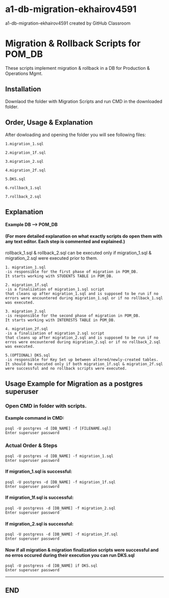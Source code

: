 # a1-db-migration-ekhairov4591
a1-db-migration-ekhairov4591 created by GitHub Classroom


# Migration & Rollback Scripts for POM_DB

These scripts implement migration & rollback in a DB for Production & Operations Mgmt.

## Installation

Downlaod the folder with Migration Scripts and run CMD in the downloaded folder.
 
## Order, Usage & Explanation

After dowloading and opening the folder you will see following files:
~~~~~~~~~~~~~~~~~~
1.migration_1.sql

2.migration_1f.sql

3.migration_2.sql

4.migration_2f.sql

5.DKS.sql

6.rollback_1.sql

7.rollback_2.sql
~~~~~~~~~~~~~~~~~~

## Explanation

#### Example DB --> POM_DB

#### (For more detailed explanation on what exactly scripts do open them with any text editor. Each step is commented and explained.)

rollback_1.sql & rollback_2.sql can be executed only if migration_1.sql & migration_2.sql were executed prior to them.

~~~~~~~~~~~~~~~~~~
1. migration_1.sql 
-is responsible for the first phase of migration in POM_DB.
It starts working with STUDENTS TABLE in POM_DB. 

2. migration_1f.sql 
-is a finalization of migration_1.sql script 
that cleans up after migration_1.sql and is supposed to be run if no errors were encountered during migration_1.sql or if no rollback_1.sql was executed.

3. migration_2.sql 
-is responsible for the second phase of migration in POM_DB.
It starts working with INTERESTS TABLE in POM_DB.

4. migration_2f.sql 
-is a finalization of migration_2.sql script
that cleans up after migration_2.sql and is supposed to be run if no erros were encountered during migration_2.sql or if no rollback_2.sql was executed.

5.(OPTIONAL) DKS.sql 
-is responsible for Key Set up between altered/newly-created tables. 
It should be executed only if both migration_1f.sql & migration_2f.sql were successful and no rollback scripts were executed.
~~~~~~~~~~~~~~~~~~

## Usage Example for Migration as a postgres superuser

### Open CMD in folder with scripts.

#### Example command in CMD:

```
psql -U postgres -d [DB_NAME] -f [FILENAME.sql]
Enter superuser password
```
### Actual Order & Steps

```
psql -U postgres -d [DB_NAME] -f migration_1.sql
Enter superuser password
```

#### If migration_1.sql is successful:

```
psql -U postgres -d [DB_NAME] -f migration_1f.sql
Enter superuser password
```

#### If migration_1f.sql is successful:

```
psql -U postgress -d [DB_NAME] -f migration_2.sql
Enter superuser password
```


#### If migration_2.sql is successful:

```
psql -U postgress -d [DB_NAME] -f migration_2f.sql
Enter superuser password
```


#### Now if all migration & migration finalization scripts were successful and no erros occured during their execution you can run DKS.sql 

```
psql -U postgress -d [DB_NAME] if DKS.sql
Enter superuser password
```


---------------------------------------------

## END
